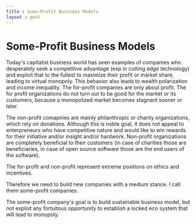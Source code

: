 ```yaml
---
title : Some-Profit Business Models
layout : post
---
```


Some-Profit Business Models
===

Today's capitalist business world has seen examples of companies who desperately seek a competitive advantage (esp in cutting edge technology) and exploit that to the fullest to maximize their profit or market share, leading to virtual monopoly. This behavior also leads to wealth polarization and income inequality. The for-profit companies are only about profit. The for profit organizations do not turn out to be good for the market or its customers, because a monopolized market becomes stagnant sooner or later.

The non-profit comapnies are mainly philanthropic or charity organizations, which rely on donations. Although this is noble goal, it does not appeal to enterpreneurs who have competitive nature and would like to win rewards for their initiative and/or insight and/or hardwork. Non-profit organizations are completely beneficial to their customers (in case of charities those are beneficiaries, in case of open source software those are the end users of the software).

The for-profit and non-profit represent extreme positions on ethics and incentives.

Therefore we need to build new companies with a medium stance. I call them some-profit companies.

The some-profit company's goal is to build sustainable business model, but not exploit any fortuitous opportunity to establish a locked eco system that will lead to monopoly.

